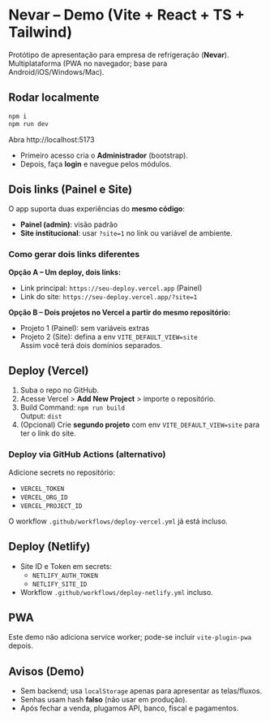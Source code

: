 # Nevar – Demo (Vite + React + TS + Tailwind)

Protótipo de apresentação para empresa de refrigeração (**Nevar**). Multiplataforma (PWA no navegador; base para Android/iOS/Windows/Mac).

## Rodar localmente
```bash
npm i
npm run dev
```

Abra http://localhost:5173

- Primeiro acesso cria o **Administrador** (bootstrap).
- Depois, faça **login** e navegue pelos módulos.

## Dois links (Painel e Site)
O app suporta duas experiências do **mesmo código**:

- **Painel (admin)**: visão padrão
- **Site institucional**: usar `?site=1` no link ou variável de ambiente.

### Como gerar dois links diferentes
**Opção A – Um deploy, dois links:**  
- Link principal: `https://seu-deploy.vercel.app` (Painel)  
- Link do site: `https://seu-deploy.vercel.app/?site=1`

**Opção B – Dois projetos no Vercel a partir do mesmo repositório:**  
- Projeto 1 (Painel): sem variáveis extras  
- Projeto 2 (Site): defina a env `VITE_DEFAULT_VIEW=site`  
Assim você terá dois domínios separados.

## Deploy (Vercel)
1. Suba o repo no GitHub.
2. Acesse Vercel > **Add New Project** > importe o repositório.
3. Build Command: `npm run build`  
   Output: `dist`
4. (Opcional) Crie **segundo projeto** com env `VITE_DEFAULT_VIEW=site` para ter o link do site.

### Deploy via GitHub Actions (alternativo)
Adicione secrets no repositório:
- `VERCEL_TOKEN`
- `VERCEL_ORG_ID`
- `VERCEL_PROJECT_ID`

O workflow `.github/workflows/deploy-vercel.yml` já está incluso.

## Deploy (Netlify)
- Site ID e Token em secrets:
  - `NETLIFY_AUTH_TOKEN`
  - `NETLIFY_SITE_ID`
- Workflow `.github/workflows/deploy-netlify.yml` incluso.

## PWA
Este demo não adiciona service worker; pode-se incluir `vite-plugin-pwa` depois.

## Avisos (Demo)
- Sem backend; usa `localStorage` apenas para apresentar as telas/fluxos.
- Senhas usam hash **falso** (não usar em produção).
- Após fechar a venda, plugamos API, banco, fiscal e pagamentos.
